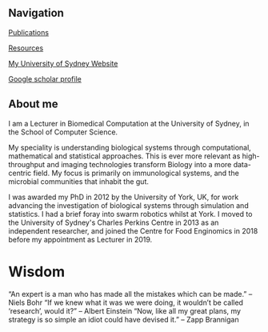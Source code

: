 ## Navigation

[Publications](https://marknormanread.github.io/publications)

[Resources](https://marknormanread.github.io/resources)

[My University of Sydney Website](https://sydney.edu.au/engineering/about/our-people/academic-staff/mark-read.html)

[Google scholar profile](https://scholar.google.co.uk/citations?user=WfvA3zIAAAAJ&hl=en&authuser=1)


## About me

I am a Lecturer in Biomedical Computation at the University of Sydney, in the School of Computer Science. 

My speciality is understanding biological systems through computational, mathematical and statistical approaches. This is ever more relevant as high-throughput and imaging technologies transform Biology into a more data-centric field. My focus is primarily on immunological systems, and the microbial communities that inhabit the gut.

I was awarded my PhD in 2012 by the University of York, UK, for work advancing the investigation of biological systems through simulation and statistics. I had a brief foray into swarm robotics whilst at York. I moved to the University of Sydney's Charles Perkins Centre in 2013 as an independent researcher, and joined the Centre for Food Enginomics in 2018 before my appointment as Lecturer in 2019.


# Wisdom 

“An expert is a man who has made all the mistakes which can be made.” – Niels Bohr
“If we knew what it was we were doing, it wouldn’t be called ‘research’, would it?” – Albert Einstein
“Now, like all my great plans, my strategy is so simple an idiot could have devised it.” – Zapp Brannigan
